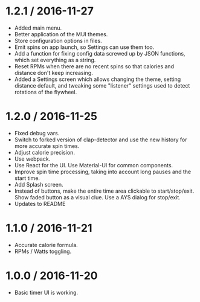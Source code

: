 1.2.1 / 2016-11-27
==================

  * Added main menu.
  * Better application of the MUI themes.
  * Store configuration options in files.
  * Emit spins on app launch, so Settings can use them too.
  * Add a function for fixing config data screwed up by JSON functions, which set everything as a string.
  * Reset RPMs when there are no recent spins so that calories and distance don't keep increasing.
  * Added a Settings screen which allows changing the theme, setting distance default, and tweaking some "listener" settings used to detect rotations of the flywheel.

1.2.0 / 2016-11-25
==================

  * Fixed debug vars.
  * Switch to forked version of clap-detector and use the new history for more accurate spin times.  
  * Adjust calorie precision.
  * Use webpack.
  * Use React for the UI. Use Material-UI for common components.
  * Improve spin time processing, taking into account long pauses and the start time.
  * Add Splash screen.
  * Instead of buttons, make the entire time area clickable to start/stop/exit. Show faded button as a visual clue. Use a AYS dialog for stop/exit.
  * Updates to README

1.1.0 / 2016-11-21
==================

  * Accurate calorie formula.
  * RPMs / Watts toggling.

1.0.0 / 2016-11-20
==================

  * Basic timer UI is working.